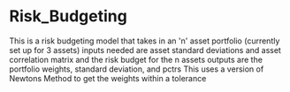 # Risk_Budgeting
 
 This is a risk budgeting model that takes in an 'n' asset portfolio (currently set up for 3 assets)
 inputs needed are asset standard deviations and asset correlation matrix and the risk budget for the n assets
 outputs are the portfolio weights, standard deviation, and pctrs
 This uses a version of Newtons Method to get the weights within a tolerance
